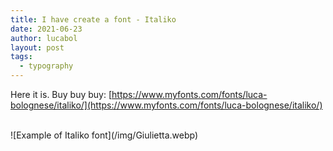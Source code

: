 ```yaml
---
title: I have create a font - Italiko
date: 2021-06-23
author: lucabol
layout: post
tags:
  - typography
---
```

Here it is. Buy buy buy: [https://www.myfonts.com/fonts/luca-bolognese/italiko/](https://www.myfonts.com/fonts/luca-bolognese/italiko/)

<br/>
![Example of Italiko font](/img/Giulietta.webp)
